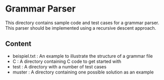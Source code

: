 # Grammar Parser

This directory contains sample code and test cases for a grammar parser. This
parser should be implemented using a recursive descent approach.

## Content

- beispiel.txt : An example to illustrate the structure of a grammar file
- C : A directory containing C code to get started with
- test : A directory with a number of test cases
- muster : A directory containing one possible solution as an example